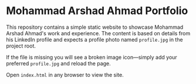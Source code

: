 # Mohammad Arshad Ahmad Portfolio

This repository contains a simple static website to showcase Mohammad Arshad Ahmad's work and experience. The content is based on details from his LinkedIn profile and expects a profile photo named `profile.jpg` in the project root.

If the file is missing you will see a broken image icon&mdash;simply add your preferred `profile.jpg` and reload the page.

Open `index.html` in any browser to view the site.
